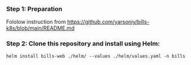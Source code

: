 ### Step 1: Preparation
Fololow instruction from https://github.com/yarsoniy/bills-k8s/blob/main/README.md

### Step 2: Clone this repository and install using Helm:
```
helm install bills-web ./helm/ --values ./helm/values.yaml -n bills
```